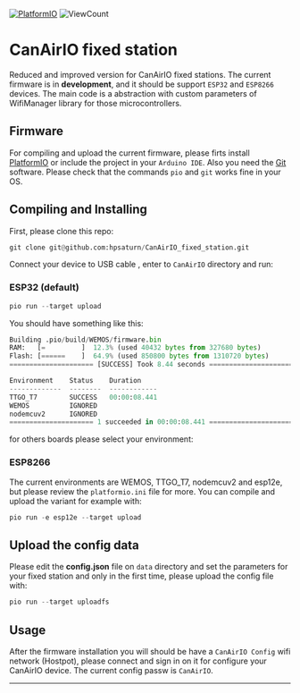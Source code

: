 [![PlatformIO](https://github.com/hpsaturn/CanAirIO_fixed_station/workflows/PlatformIO/badge.svg)](https://github.com/hpsaturn/CanAirIO_fixed_station/actions/) ![ViewCount](https://views.whatilearened.today/views/github/hpsaturn/CanAirIO_fixed_station.svg)

# CanAirIO fixed station

Reduced and improved version for CanAirIO fixed stations. The current firmware is in **development**, and it should be support `ESP32` and `ESP8266` devices. The main code is a abstraction with custom parameters of WifiManager library for those microcontrollers.

## Firmware

For compiling and upload the current firmware, please firts install [PlatformIO](https://platformio.org/install) or include the project in your `Arduino IDE`. Also you need the [Git](https://git-scm.com/downloads) software. Please check that the commands `pio` and `git` works fine in your OS.

## Compiling and Installing

First, please clone this repo:

```python
git clone git@github.com:hpsaturn/CanAirIO_fixed_station.git
```

Connect your device to USB cable , enter to `CanAirIO` directory and run:

### ESP32 (default)

```python
pio run --target upload
```

You should have something like this:

```python
Building .pio/build/WEMOS/firmware.bin
RAM:   [=         ]  12.3% (used 40432 bytes from 327680 bytes)
Flash: [======    ]  64.9% (used 850800 bytes from 1310720 bytes)
===================== [SUCCESS] Took 8.44 seconds ======================

Environment    Status    Duration
-------------  --------  ------------
TTGO_T7        SUCCESS   00:00:08.441
WEMOS          IGNORED
nodemcuv2      IGNORED
===================== 1 succeeded in 00:00:08.441 ======================
```

for others boards please select your environment:

### ESP8266

The current environments are WEMOS, TTGO_T7, nodemcuv2 and esp12e, but please review the `platformio.ini` file for more.
You can compile and upload the variant for example with:

```python
pio run -e esp12e --target upload
```

## Upload the config data

Please edit the **config.json** file on `data` directory and set the parameters for your fixed station and only in the first time, please upload the config file with:

```python
pio run --target uploadfs
```

## Usage

After the firmware installation you will should be have a `CanAirIO Config` wifi network (Hostpot), please connect and sign in on it for configure your CanAirIO device. The current config passw is `CanAirIO`.

---
